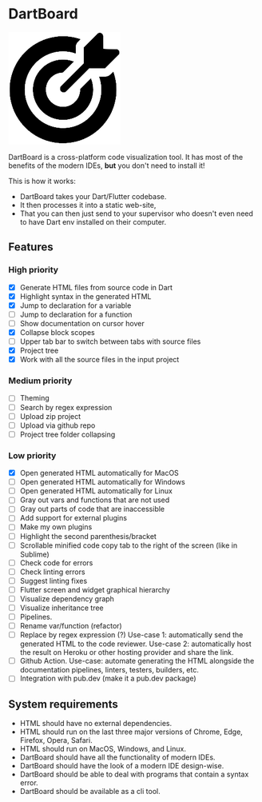 # DartBoard

![img_2.png](logo_trans.png)

DartBoard is a cross-platform code visualization tool.
It has most of the benefits of the modern IDEs, **but**
you don't need to install it!

This is how it works:

- DartBoard takes your Dart/Flutter codebase.
- It then processes it into a static web-site,
- That you can then just send to your supervisor who doesn't
  even need to have Dart env installed on their computer.

## Features

### High priority

- [x] Generate HTML files from source code in Dart
- [x] Highlight syntax in the generated HTML
- [x] Jump to declaration for a variable
- [ ] Jump to declaration for a function
- [ ] Show documentation on cursor hover
- [x] Collapse block scopes
- [ ] Upper tab bar to switch between tabs with source files
- [x] Project tree
- [x] Work with all the source files in the input project

### Medium priority

- [ ] Theming
- [ ] Search by regex expression
- [ ] Upload zip project
- [ ] Upload via github repo
- [ ] Project tree folder collapsing

### Low priority

- [x] Open generated HTML automatically for MacOS
- [ ] Open generated HTML automatically for Windows
- [ ] Open generated HTML automatically for Linux
- [ ] Gray out vars and functions that are not used
- [ ] Gray out parts of code that are inaccessible
- [ ] Add support for external plugins
- [ ] Make my own plugins
- [ ] Highlight the second parenthesis/bracket
- [ ] Scrollable minified code copy tab to the right of the screen (like in Sublime)
- [ ] Check code for errors
- [ ] Check linting errors
- [ ] Suggest linting fixes
- [ ] Flutter screen and widget graphical hierarchy
- [ ] Visualize dependency graph
- [ ] Visualize inheritance tree
- [ ] Pipelines.
- [ ] Rename var/function (refactor)
- [ ] Replace by regex expression (?)
  Use-case 1: automatically send the generated HTML to the code reviewer.
  Use-case 2: automatically host the result on Heroku or other hosting provider and share the link.
- [ ] Github Action. Use-case: automate generating the HTML alongside the documentation pipelines,
  linters, testers, builders, etc.
- [ ] Integration with pub.dev (make it a pub.dev package)

## System requirements

- HTML should have no external dependencies.
- HTML should run on the last three major versions of Chrome, Edge, Firefox, Opera, Safari.
- HTML should run on MacOS, Windows, and Linux.
- DartBoard should have all the functionality of modern IDEs.
- DartBoard should have the look of a modern IDE design-wise.
- DartBoard should be able to deal with programs that contain a syntax error.
- DartBoard should be available as a cli tool.